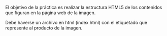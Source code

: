 El objetivo de la práctica es realizar la estructura HTML5 de los contenidos que figuran en la página web de la imagen.

Debe haverse un archivo en html (index.html) con el etiquetado que represente al producto de la imagen.